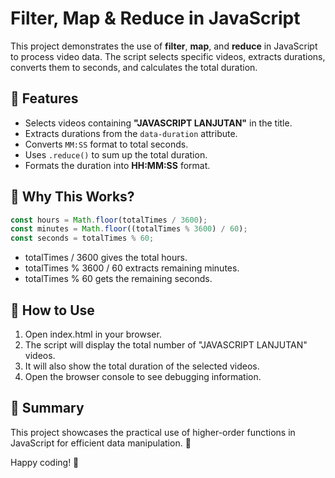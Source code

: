# **Filter, Map & Reduce in JavaScript**

This project demonstrates the use of **filter**, **map**, and **reduce** in JavaScript to process video data. The script selects specific videos, extracts durations, converts them to seconds, and calculates the total duration.

## **📌 Features**
- Selects videos containing **"JAVASCRIPT LANJUTAN"** in the title.
- Extracts durations from the `data-duration` attribute.
- Converts `MM:SS` format to total seconds.
- Uses `.reduce()` to sum up the total duration.
- Formats the duration into **HH:MM:SS** format.

## **📌 Why This Works?**
```javascript
const hours = Math.floor(totalTimes / 3600);
const minutes = Math.floor((totalTimes % 3600) / 60);
const seconds = totalTimes % 60;
```
- totalTimes / 3600 gives the total hours.
- totalTimes % 3600 / 60 extracts remaining minutes.
- totalTimes % 60 gets the remaining seconds.

## **📌 How to Use**
1. Open index.html in your browser.
2. The script will display the total number of "JAVASCRIPT LANJUTAN" videos.
3. It will also show the total duration of the selected videos.
4. Open the browser console to see debugging information.

## **🎯 Summary**
This project showcases the practical use of higher-order functions in JavaScript for efficient data manipulation. 🚀

Happy coding! 🎉

